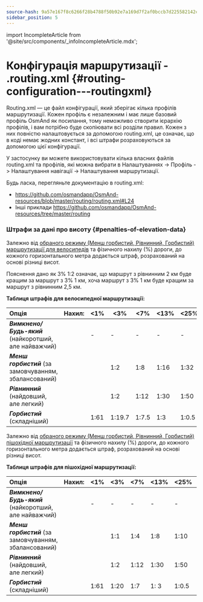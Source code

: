 ```yaml
---
source-hash: 9a57e167f8c6266f28b4788f50b92e7a169d7f2af0bccb7d225582142c315b68
sidebar_position: 5
---
```

import IncompleteArticle from '@site/src/components/_infoIncompleteArticle.mdx';

# Конфігурація маршрутизації - .routing.xml {#routing-configuration---routingxml}

<IncompleteArticle/>

Routing.xml — це файл конфігурації, який зберігає кілька профілів маршрутизації. Кожен профіль є незалежним і має лише базовий профіль OsmAnd як посилання, тому неможливо створити ієрархію профілів, і вам потрібно буде скопіювати всі розділи правил. Кожен з них повністю налаштовується за допомогою routing.xml, це означає, що в коді немає жодних констант, і всі штрафи розраховуються за допомогою цієї конфігурації.

У застосунку ви можете використовувати кілька власних файлів routing.xml та профілів, які можна вибрати в Налаштуваннях -> Профіль -> Налаштування навігації -> Налаштування маршрутизації.

Будь ласка, перегляньте документацію в routing.xml:

- https://github.com/osmandapp/OsmAnd-resources/blob/master/routing/routing.xml#L24
- Інші приклади https://github.com/osmandapp/OsmAnd-resources/tree/master/routing


### Штрафи за дані про висоту {#penalties-of-elevation-data}


Залежно від [обраного режиму (Менш горбистий, Рівнинний, Горбистий) маршрутизації для велосипедів](../../user/navigation/routing/bicycle-based-routing.md) та фізичного нахилу (%) дороги, до кожного горизонтального метра додається штраф, розрахований на основі різниці висот.

Пояснення дано як 3% 1:2 означає, що маршрут з рівнинним 2 км буде кращим за маршрут з 3% 1 км, хоча маршрут з 3% 1 км буде кращим за маршрут з рівнинним 2,5 км.

**Таблиця штрафів для велосипедної маршрутизації:**

|                  **Опція**                 |**Нахил:**| &lt;1% | &lt;3%  | &lt;7% | &lt;13% | &lt;25% | &gt;=25% |**Спуск:**| &lt;17% | &lt;35% | &lt;60% | &gt;=60%      |
|:--------------------------------------------|:-----------|-----|------|-----|------|------|-------|:-----------|------|------|------|------------|
|**_Вимкнено/Будь-який_** (найкоротший, але найважчий)|            |  -  |   -  |  -  |   -  |   -  |   -   |            |   -  |   -  |   -  |     -      |
|**_Менш горбистий_** (за замовчуванням, збалансований)         |            |     |  1:2 | 1:8 | 1:16 | 1:32 | 1:48  |            | 1:6.4| 1:25 | 1:25 | неможливо |
|**_Рівнинний_** (найдовший, але легкий)            |            |     |  1:2 | 1:12| 1:30 | 1:50 | 1:74  |            | 1:6.4| 1:25 | 1:25 | неможливо |
|**_Горбистий_** (складніший)                 |            | 1:61|1:19.7|1:7.5|  1:3 | 1:0.5| 1:0.3 |            | 1:6.4| 1:25 | 1:25 | неможливо |


Залежно від [обраного режиму (Менш горбистий, Рівнинний, Горбистий) пішохідної маршрутизації](../../user/navigation/routing/pedestrian-routing.md) та фізичного нахилу (%) дороги, до кожного горизонтального метра додається штраф, розрахований на основі різниці висот.

**Таблиця штрафів для пішохідної маршрутизації:**

|                  **Опція**                 | **Нахил:** | &lt;1% | &lt;3% | &lt;7% | &lt;13% | &lt;25% | &gt;=25% | **Спуск:** | &lt;9% | &lt;17% | &lt;35% | &lt;60% | &gt;=60% |
|:--------------------------------------------|:-------------|-----|-----|-----|------|------|-------|:-------------|-----|------|------|------|-------|
|**_Вимкнено/Будь-який_** (найкоротший, але найважчий)|              |  -  |  -  |  -  |   -  |   -  |   -   |              |  -  |   -  |   -  |   -  |   -   |
|**_Менш горбистий_** (за замовчуванням, збалансований)         |              |     | 1:1 | 1:4 | 1:8  | 1:10 | 1:15  |              | 1:5 | 1:10 | 1:17 | 1:25 | 1:40  |
|**_Рівнинний_** (найдовший, але легкий)            |              |     | 1:2 | 1:12| 1:30 | 1:50 | 1:74  |              | 1:5 | 1:10 | 1:17 | 1:25 | 1:40  |
|**_Горбистий_** (складніший)                 |              | 1:61| 1:20| 1:7 | 1: 3 | 1:0.5| 1:0.3 |              |  1:5| 1:10 | 1:17 | 1:25 | 1:40  |